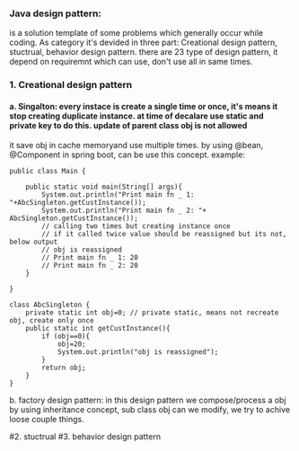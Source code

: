 ### Java design pattern:
is a solution template of some problems which generally occur while coding.
As category it's devided in three part: Creational design pattern, stuctrual, behavior design pattern.
there are 23 type of design pattern, it depend on requiremnt which can use, don't use all in same times.

### 1. Creational design pattern
#### a. Singalton: every instace is create a single time or once, it's means it stop creating duplicate instance. at time of decalare use static and private key to do this. update of parent class obj is not allowed
it save obj in cache memoryand use multiple times. by using @bean, @Component in spring boot, can be use this concept.
example:

```
public class Main {

    public static void main(String[] args){
        System.out.println("Print main fn _ 1: "+AbcSingleton.getCustInstance());
        System.out.println("Print main fn _ 2: "+ AbcSingleton.getCustInstance()); 
        // calling two times but creating instance once
        // if it called twice value should be reassigned but its not, below output
        // obj is reassigned
        // Print main fn _ 1: 20
        // Print main fn _ 2: 20
    }

}

class AbcSingleton {
    private static int obj=0; // private static, means not recreate obj, create only once
    public static int getCustInstance(){
        if (obj==0){
            obj=20;
            System.out.println("obj is reassigned");
        }
        return obj;
    }
}

```

b. factory design pattern: in this design pattern we compose/process a obj by using inheritance concept, sub class obj can we modify, we try to achive loose couple things.  

#2. stuctrual 
#3. behavior design pattern

